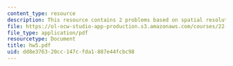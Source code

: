 ```yaml
---
content_type: resource
description: This resource contains 2 problems based on spatial resolution.
file: https://ol-ocw-studio-app-production.s3.amazonaws.com/courses/22-56j-noninvasive-imaging-in-biology-and-medicine-fall-2005/dd8e376320cc147cfda1887e44fcbc98_hw5.pdf
file_type: application/pdf
resourcetype: Document
title: hw5.pdf
uid: dd8e3763-20cc-147c-fda1-887e44fcbc98
---
```


